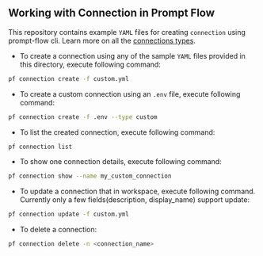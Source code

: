 ## Working with Connection in Prompt Flow
This repository contains example `YAML` files for creating `connection` using prompt-flow cli. Learn more on all the [connections types](https://promptflow.azurewebsites.net/concepts/concept-connections.html).


- To create a connection using any of the sample `YAML` files provided in this directory, execute following command:
```bash
pf connection create -f custom.yml
```

- To create a custom connection using an `.env` file, execute following command:
```bash
pf connection create -f .env --type custom
```

- To list the created connection, execute following command:
```bash
pf connection list
```

- To show one connection details, execute following command:
```bash
pf connection show --name my_custom_connection
```

- To update a connection that in workspace, execute following command. Currently only a few fields(description, display_name) support update:
```bash
pf connection update -f custom.yml
```

- To delete a connection:
```bash
pf connection delete -n <connection_name>
```
